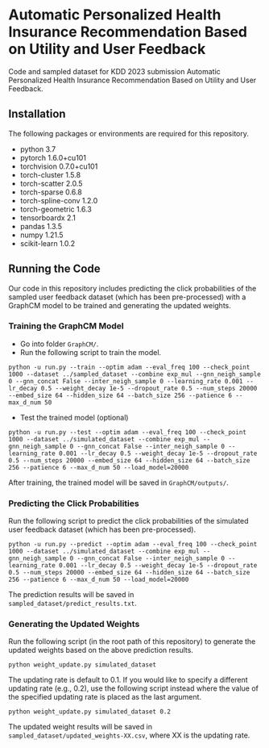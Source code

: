 # Automatic Personalized Health Insurance Recommendation Based on Utility and User Feedback
Code and sampled dataset for KDD 2023 submission Automatic Personalized Health Insurance Recommendation Based on Utility and User Feedback.

## Installation
The following packages or environments are required for this repository.
- python 3.7
- pytorch 1.6.0+cu101
- torchvision 0.7.0+cu101
- torch-cluster 1.5.8
- torch-scatter 2.0.5
- torch-sparse 0.6.8
- torch-spline-conv 1.2.0
- torch-geometric 1.6.3
- tensorboardx 2.1
- pandas 1.3.5
- numpy 1.21.5
- scikit-learn 1.0.2

## Running the Code
Our code in this repository includes predicting the click probabilities of the sampled user feedback dataset (which has been pre-processed) with a GraphCM model to be trained and generating the updated weights.

### Training the GraphCM Model
- Go into folder `GraphCM/`.
- Run the following script to train the model.
```
python -u run.py --train --optim adam --eval_freq 100 --check_point 1000 --dataset ../sampled_dataset --combine exp_mul --gnn_neigh_sample 0 --gnn_concat False --inter_neigh_sample 0 --learning_rate 0.001 --lr_decay 0.5 --weight_decay 1e-5 --dropout_rate 0.5 --num_steps 20000 --embed_size 64 --hidden_size 64 --batch_size 256 --patience 6 --max_d_num 50
```
- Test the trained model (optional)
```
python -u run.py --test --optim adam --eval_freq 100 --check_point 1000 --dataset ../simulated_dataset --combine exp_mul --gnn_neigh_sample 0 --gnn_concat False --inter_neigh_sample 0 --learning_rate 0.001 --lr_decay 0.5 --weight_decay 1e-5 --dropout_rate 0.5 --num_steps 20000 --embed_size 64 --hidden_size 64 --batch_size 256 --patience 6 --max_d_num 50 --load_model=20000
```
After training, the trained model will be saved in `GraphCM/outputs/`.

### Predicting the Click Probabilities
Run the following script to predict the click probabilities of the simulated user feedback dataset (which has been pre-processed).
```
python -u run.py --predict --optim adam --eval_freq 100 --check_point 1000 --dataset ../simulated_dataset --combine exp_mul --gnn_neigh_sample 0 --gnn_concat False --inter_neigh_sample 0 --learning_rate 0.001 --lr_decay 0.5 --weight_decay 1e-5 --dropout_rate 0.5 --num_steps 20000 --embed_size 64 --hidden_size 64 --batch_size 256 --patience 6 --max_d_num 50 --load_model=20000
```
The prediction results will be saved in `sampled_dataset/predict_results.txt`.

### Generating the Updated Weights
Run the following script (in the root path of this repository) to generate the updated weights based on the above prediction results.
```
python weight_update.py simulated_dataset
```
The updating rate is default to 0.1. If you would like to specify a different updating rate (e.g., 0.2), use the following script instead where the value of the specified updating rate is placed as the last argument.
```
python weight_update.py simulated_dataset 0.2
```
The updated weight results will be saved in `sampled_dataset/updated_weights-XX.csv`, where XX is the updating rate.
